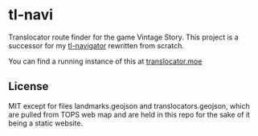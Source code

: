 # tl-navi
Translocator route finder for the game Vintage Story. This project is a successor for my [tl-navigator](github.com/herrscher-of-sleeping/tl-navigator) rewritten from scratch.

You can find a running instance of this at [translocator.moe](https://translocator.moe)

## License
MIT except for files landmarks.geojson and translocators.geojson, which are pulled from TOPS web map and are held in this repo for the sake of it being a static website.